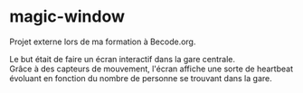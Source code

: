 # magic-window

Projet externe lors de ma formation à Becode.org.

Le but était de faire un écran interactif dans la gare centrale.  
Grâce à des capteurs de mouvement, l'écran affiche une sorte de heartbeat évoluant en fonction du nombre de personne se trouvant dans la gare.
